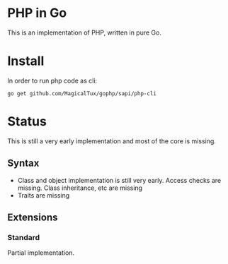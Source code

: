 # PHP in Go

This is an implementation of PHP, written in pure Go.

# Install

In order to run php code as cli:

	go get github.com/MagicalTux/gophp/sapi/php-cli

# Status

This is still a very early implementation and most of the core is missing.

## Syntax

* Class and object implementation is still very early. Access checks are missing. Class inheritance, etc are missing
* Traits are missing

## Extensions

### Standard

Partial implementation.
